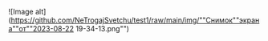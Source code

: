 ![Image alt](https://github.com/NeTrogajSvetchu/test1/raw/main/img/""Снимок""экрана""от""2023-08-22 19-34-13.png"")
